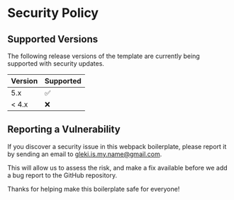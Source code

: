 # Security Policy

## Supported Versions

The following release versions of the template are
currently being supported with security updates.

| Version | Supported          |
| ------- | ------------------ |
| 5.x   | :white_check_mark: |
| < 4.x | :x:                |

## Reporting a Vulnerability

If you discover a security issue in this webpack boilerplate, please report it by sending an email to gleki.is.my.name@gmail.com.

This will allow us to assess the risk, and make a fix available before we add a bug report to the GitHub repository.

Thanks for helping make this boilerplate safe for everyone!
